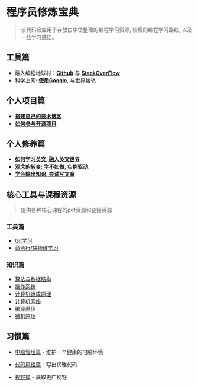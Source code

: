# 程序员修炼宝典

>该代码仓库用于存放由牛岱整理的编程学习资源, 梳理的编程学习路线, 以及一些学习感悟。

## 工具篇

- 融入编程地球村：**[Github](./tool_github.md)** 与 **[StackOverFlow](./tool_stackoverflow.md)**
- 科学上网: **[使用Google](./tool_google.md)**, 与世界接轨

## 个人项目篇

- **[搭建自己的技术博客](project_blog.md)**
- **[如何参与开源项目](project_opensource.md)**

## 个人修养篇

- **[如何学习英文, 融入英文世界](ability_english.md)**
- **[观念的转变: 学不如做, 实例驱动](ability_task_driven.md)**.
- **[学会输出知识, 尝试写文章](ability_articles.md)**

## 核心工具与课程资源
> 提供各种核心课程的pdf资源和链接资源

### 工具篇

- [Git学习](./tool_git.md)
- [命令行/快捷键学习](./tool_command.md)

### 知识篇

- [算法与数据结构](knowledge_data_structure.md)
- [操作系统](knowledge_operating_system.md)
- [计算机组成原理](http://staff.ustc.edu.cn/~llxx/cod/homework.html)
- [计算机网络](knowledge_network.md)
- [编译原理](knowledge_compiler.md)
- [微机原理](knowledge_microprocessor.md)

## 习惯篇

- [电脑管理篇](https://www.zhihu.com/people/niu-dai-68-44/answers/by_votes) - 维护一个健康的电脑环境

- [代码风格篇](./habit_checkstyle.md) - 写出优雅代码
  
- [视野篇](./habit_know_how.md) - 获取更广视野
